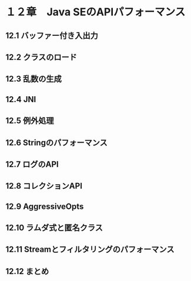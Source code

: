 # １２章　Java SEのAPIパフォーマンス

## 12.1 バッファー付き入出力


## 12.2 クラスのロード


## 12.3 乱数の生成


## 12.4 JNI


## 12.5 例外処理


## 12.6 Stringのパフォーマンス


## 12.7 ログのAPI


## 12.8 コレクションAPI


## 12.9 AggressiveOpts


## 12.10 ラムダ式と匿名クラス


## 12.11 Streamとフィルタリングのパフォーマンス


## 12.12 まとめ

